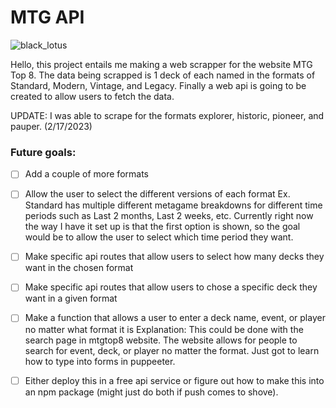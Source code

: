 # MTG API

![black_lotus](https://user-images.githubusercontent.com/73848683/219573928-da183629-6df6-42bf-8777-35fc038c12d8.jpg)

Hello, this project entails me making a web scrapper for the website MTG Top 8. 
The data being scrapped is 1 deck of each named in the formats of Standard, Modern, Vintage, and Legacy.
Finally a web api is going to be created to allow users to fetch the data.

UPDATE: I was able to scrape for the formats explorer, historic, pioneer, and pauper. (2/17/2023)

### Future goals: 

- [ ] Add a couple of more formats
- [ ] Allow the user to select the different versions of each format 
    Ex. Standard has multiple different metagame breakdowns for different time periods such as Last 2 months, Last 2 weeks, etc. Currently right now the way I have             it set up is that the first option is shown, so the goal would be to allow the user to select which time period they want.
- [ ] Make specific api routes that allow users to select how many decks they want in the chosen format
- [ ] Make specific api routes that allow users to chose a specific deck they want in a given format
- [ ] Make a function that allows a user to enter a deck name, event, or player no matter what format it is
    Explanation: This could be done with the search page in mtgtop8 website. The website allows for people to search for event, deck, or player no matter the format. Just got to learn how to type into forms in puppeeter.
- [ ] Either deploy this in a free api service or figure out how to make this into an npm package (might just do both if push comes to shove).   

